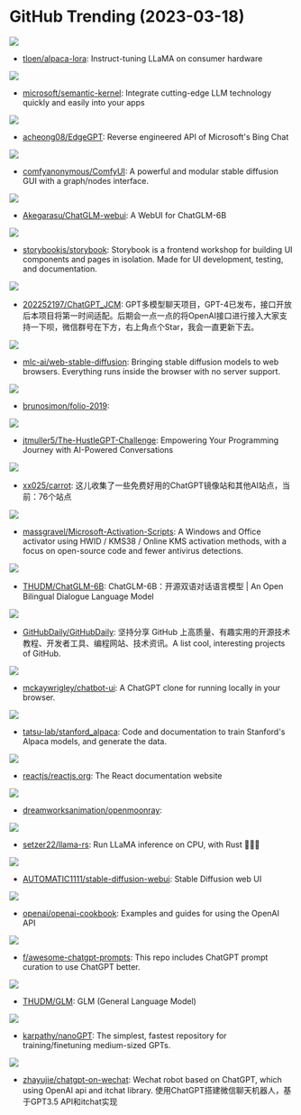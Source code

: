 # GitHub Trending (2023-03-18)

![](https://img.shields.io/badge/Jupyter%20Notebook-New%201-green?style=flat-square&logo=appveyor)
- [tloen/alpaca-lora](https://github.com/tloen/alpaca-lora): Instruct-tuning LLaMA on consumer hardware

![](https://img.shields.io/badge/C%23-New%20300-green?style=flat-square&logo=appveyor)
- [microsoft/semantic-kernel](https://github.com/microsoft/semantic-kernel): Integrate cutting-edge LLM technology quickly and easily into your apps

![](https://img.shields.io/badge/Python-New%20202-green?style=flat-square&logo=appveyor)
- [acheong08/EdgeGPT](https://github.com/acheong08/EdgeGPT): Reverse engineered API of Microsoft's Bing Chat

![](https://img.shields.io/badge/Python-New%20367-green?style=flat-square&logo=appveyor)
- [comfyanonymous/ComfyUI](https://github.com/comfyanonymous/ComfyUI): A powerful and modular stable diffusion GUI with a graph/nodes interface.

![](https://img.shields.io/badge/Python-New%2049-green?style=flat-square&logo=appveyor)
- [Akegarasu/ChatGLM-webui](https://github.com/Akegarasu/ChatGLM-webui): A WebUI for ChatGLM-6B

![](https://img.shields.io/badge/TypeScript-New%2020-green?style=flat-square&logo=appveyor)
- [storybookjs/storybook](https://github.com/storybookjs/storybook): Storybook is a frontend workshop for building UI components and pages in isolation. Made for UI development, testing, and documentation.

![](https://img.shields.io/badge/Vue-New%2045-green?style=flat-square&logo=appveyor)
- [202252197/ChatGPT_JCM](https://github.com/202252197/ChatGPT_JCM): GPT多模型聊天项目，GPT-4已发布，接口开放后本项目将第一时间适配。后期会一点一点的将OpenAI接口进行接入大家支持一下呗，微信群号在下方，右上角点个Star，我会一直更新下去。

![](https://img.shields.io/badge/Jupyter%20Notebook-New%20254-green?style=flat-square&logo=appveyor)
- [mlc-ai/web-stable-diffusion](https://github.com/mlc-ai/web-stable-diffusion): Bringing stable diffusion models to web browsers. Everything runs inside the browser with no server support.

![](https://img.shields.io/badge/JavaScript-New%20137-green?style=flat-square&logo=appveyor)
- [brunosimon/folio-2019](https://github.com/brunosimon/folio-2019): 

![](https://img.shields.io/badge/none-New%20244-green?style=flat-square&logo=appveyor)
- [jtmuller5/The-HustleGPT-Challenge](https://github.com/jtmuller5/The-HustleGPT-Challenge): Empowering Your Programming Journey with AI-Powered Conversations

![](https://img.shields.io/badge/none-New%20723-green?style=flat-square&logo=appveyor)
- [xx025/carrot](https://github.com/xx025/carrot): 这儿收集了一些免费好用的ChatGPT镜像站和其他AI站点，当前：76个站点

![](https://img.shields.io/badge/Batchfile-New%20291-green?style=flat-square&logo=appveyor)
- [massgravel/Microsoft-Activation-Scripts](https://github.com/massgravel/Microsoft-Activation-Scripts): A Windows and Office activator using HWID / KMS38 / Online KMS activation methods, with a focus on open-source code and fewer antivirus detections.

![](https://img.shields.io/badge/Python-New%201-green?style=flat-square&logo=appveyor)
- [THUDM/ChatGLM-6B](https://github.com/THUDM/ChatGLM-6B): ChatGLM-6B：开源双语对话语言模型 | An Open Bilingual Dialogue Language Model

![](https://img.shields.io/badge/none-New%2078-green?style=flat-square&logo=appveyor)
- [GitHubDaily/GitHubDaily](https://github.com/GitHubDaily/GitHubDaily): 坚持分享 GitHub 上高质量、有趣实用的开源技术教程、开发者工具、编程网站、技术资讯。A list cool, interesting projects of GitHub.

![](https://img.shields.io/badge/TypeScript-New%20135-green?style=flat-square&logo=appveyor)
- [mckaywrigley/chatbot-ui](https://github.com/mckaywrigley/chatbot-ui): A ChatGPT clone for running locally in your browser.

![](https://img.shields.io/badge/Python-New%20773-green?style=flat-square&logo=appveyor)
- [tatsu-lab/stanford_alpaca](https://github.com/tatsu-lab/stanford_alpaca): Code and documentation to train Stanford's Alpaca models, and generate the data.

![](https://img.shields.io/badge/JavaScript-New%2036-green?style=flat-square&logo=appveyor)
- [reactjs/reactjs.org](https://github.com/reactjs/reactjs.org): The React documentation website

![](https://img.shields.io/badge/CMake-New%20449-green?style=flat-square&logo=appveyor)
- [dreamworksanimation/openmoonray](https://github.com/dreamworksanimation/openmoonray): 

![](https://img.shields.io/badge/Rust-New%20309-green?style=flat-square&logo=appveyor)
- [setzer22/llama-rs](https://github.com/setzer22/llama-rs): Run LLaMA inference on CPU, with Rust 🦀🚀🦙

![](https://img.shields.io/badge/Python-New%20386-green?style=flat-square&logo=appveyor)
- [AUTOMATIC1111/stable-diffusion-webui](https://github.com/AUTOMATIC1111/stable-diffusion-webui): Stable Diffusion web UI

![](https://img.shields.io/badge/Jupyter%20Notebook-New%20484-green?style=flat-square&logo=appveyor)
- [openai/openai-cookbook](https://github.com/openai/openai-cookbook): Examples and guides for using the OpenAI API

![](https://img.shields.io/badge/HTML-New%20527-green?style=flat-square&logo=appveyor)
- [f/awesome-chatgpt-prompts](https://github.com/f/awesome-chatgpt-prompts): This repo includes ChatGPT prompt curation to use ChatGPT better.

![](https://img.shields.io/badge/Python-New%2027-green?style=flat-square&logo=appveyor)
- [THUDM/GLM](https://github.com/THUDM/GLM): GLM (General Language Model)

![](https://img.shields.io/badge/Python-New%20271-green?style=flat-square&logo=appveyor)
- [karpathy/nanoGPT](https://github.com/karpathy/nanoGPT): The simplest, fastest repository for training/finetuning medium-sized GPTs.

![](https://img.shields.io/badge/Python-New%2093-green?style=flat-square&logo=appveyor)
- [zhayujie/chatgpt-on-wechat](https://github.com/zhayujie/chatgpt-on-wechat): Wechat robot based on ChatGPT, which using OpenAI api and itchat library. 使用ChatGPT搭建微信聊天机器人，基于GPT3.5 API和itchat实现

